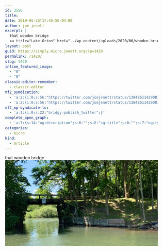 ```yaml
---
id: 3556
title: 
date: 2019-06-26T17:40:50-04:00
author: joe jenett
excerpt: |
  that wooden bridge
  <a title="Lake Orion" href="../wp-content/uploads/2020/06/wooden-bridge.jpg"><img class="alignnone size-full wp-image-1416" src="../wp-content/uploads/2020/06/wooden-bridge.jpg" alt="" width="2535" height="1424"></a>
layout: post
guid: https://simply.micro.jenett.org/?p=1420
permalink: /1420/
slug: 1420
inline_featured_image:
  - "0"
  - "0"
classic-editor-remember:
  - classic-editor
mf2_syndication:
  - 'a:2:{i:0;s:56:"https://twitter.com/joejenett/status/1384851142908198912";i:1;s:56:"https://twitter.com/joejenett/status/1143997584840757249";}'
  - 'a:2:{i:0;s:56:"https://twitter.com/joejenett/status/1384851142908198912";i:1;s:56:"https://twitter.com/joejenett/status/1143997584840757249";}'
mf2_mp-syndicate-to:
  - 'a:1:{i:0;s:22:"bridgy-publish_twitter";}'
complete_open_graph:
  - 'a:7:{s:14:"og:description";s:0:"";s:8:"og:title";s:0:"";s:7:"og:type";s:0:"";s:12:"twitter:card";s:7:"summary";s:15:"twitter:creator";s:0:"";s:19:"twitter:description";s:0:"";s:8:"og:image";s:0:"";}'
categories:
  - micro
kind:
  - Article
---
```

that wooden bridge  
[<img loading="lazy" class="alignnone size-full wp-image-1416" src="../wp-content/uploads/2020/06/wooden-bridge.jpg" alt="">](../wp-content/uploads/2020/06/wooden-bridge.jpg "Lake Orion")
